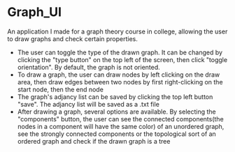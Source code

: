 # Graph_UI
An application I made for a graph theory course in college, allowing the user to draw graphs and check certain properties. 
- The user can toggle the type of the drawn graph. It can be changed by clicking the "type button" on the top left of the screen, then click "toggle orientation". By default, the graph is not oriented.
- To draw a graph, the user can draw nodes by left clicking on the draw area, then draw edges between two nodes by  first right-clicking on the start node, then the end node
- The graph's adjancy list can be saved by clicking the top left button "save". The adjancy list will be saved as a .txt file
- After drawing a graph, several options are available. By selecting the "components" button, the user can see the connected components(the nodes in a component will have the same color) of an unordered graph, see the strongly connected components or the topological sort of an ordered graph and check if the drawn graph is a tree
